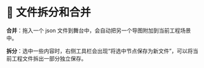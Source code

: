 # 🧩 文件拆分和合并

**合并**：拖入一个 json 文件到舞台中，会自动把另一个导图附加到当前工程场景中。

**拆分**：选中一些内容时，右侧工具栏会出现“将选中节点保存为新文件”，可以将当前工程文件拆出一部分独立保存。
